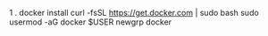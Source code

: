 1 . docker install
curl -fsSL https://get.docker.com | sudo bash
sudo usermod -aG docker $USER
newgrp docker
